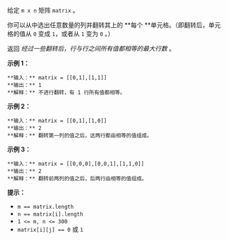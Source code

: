 给定 `m x n` 矩阵 `matrix` 。

你可以从中选出任意数量的列并翻转其上的  **每个  **单元格。（即翻转后，单元格的值从 `0` 变成 `1`，或者从 `1` 变为 `0` 。）

返回 _经过一些翻转后，行与行之间所有值都相等的最大行数_  。



**示例 1：**

    
    
    **输入：** matrix = [[0,1],[1,1]]
    **输出：** 1
    **解释：** 不进行翻转，有 1 行所有值都相等。
    

**示例 2：**

    
    
    **输入：** matrix = [[0,1],[1,0]]
    **输出：** 2
    **解释：** 翻转第一列的值之后，这两行都由相等的值组成。
    

**示例 3：**

    
    
    **输入：** matrix = [[0,0,0],[0,0,1],[1,1,0]]
    **输出：** 2
    **解释：** 翻转前两列的值之后，后两行由相等的值组成。



**提示：**

  * `m == matrix.length`
  * `n == matrix[i].length`
  * `1 <= m, n <= 300`
  * `matrix[i][j] == 0` 或 `1`

